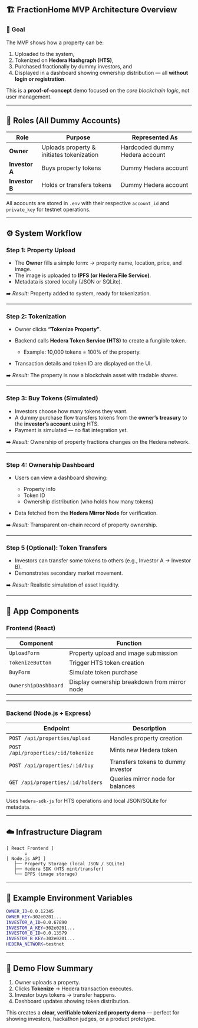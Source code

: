 ## 🏗️ **FractionHome MVP Architecture Overview**

### 🎯 **Goal**

The MVP shows how a property can be:

1. Uploaded to the system,
2. Tokenized on **Hedera Hashgraph (HTS)**,
3. Purchased fractionally by dummy investors, and
4. Displayed in a dashboard showing ownership distribution —
   all **without login or registration**.

This is a **proof-of-concept** demo focused on the *core blockchain logic*, not user management.

---

## 👥 **Roles (All Dummy Accounts)**

| Role           | Purpose                                   | Represented As                 |
| -------------- | ----------------------------------------- | ------------------------------ |
| **Owner**      | Uploads property & initiates tokenization | Hardcoded dummy Hedera account |
| **Investor A** | Buys property tokens                      | Dummy Hedera account           |
| **Investor B** | Holds or transfers tokens                 | Dummy Hedera account           |

All accounts are stored in `.env` with their respective `account_id` and `private_key` for testnet operations.

---

## ⚙️ **System Workflow**

### **Step 1: Property Upload**

* The **Owner** fills a simple form:
  → property name, location, price, and image.
* The image is uploaded to **IPFS (or Hedera File Service)**.
* Metadata is stored locally (JSON or SQLite).

➡️ *Result:* Property added to system, ready for tokenization.

---

### **Step 2: Tokenization**

* Owner clicks **“Tokenize Property”**.
* Backend calls **Hedera Token Service (HTS)** to create a fungible token.

  * Example: 10,000 tokens = 100% of the property.
* Transaction details and token ID are displayed on the UI.

➡️ *Result:* The property is now a blockchain asset with tradable shares.

---

### **Step 3: Buy Tokens (Simulated)**

* Investors choose how many tokens they want.
* A dummy purchase flow transfers tokens from the **owner’s treasury** to the **investor’s account** using HTS.
* Payment is simulated — no fiat integration yet.

➡️ *Result:* Ownership of property fractions changes on the Hedera network.

---

### **Step 4: Ownership Dashboard**

* Users can view a dashboard showing:

  * Property info
  * Token ID
  * Ownership distribution (who holds how many tokens)
* Data fetched from the **Hedera Mirror Node** for verification.

➡️ *Result:* Transparent on-chain record of property ownership.

---

### **Step 5 (Optional): Token Transfers**

* Investors can transfer some tokens to others (e.g., Investor A → Investor B).
* Demonstrates secondary market movement.

➡️ *Result:* Realistic simulation of asset liquidity.

---

## 🧩 **App Components**

### **Frontend (React)**

| Component            | Function                                     |
| -------------------- | -------------------------------------------- |
| `UploadForm`         | Property upload and image submission         |
| `TokenizeButton`     | Trigger HTS token creation                   |
| `BuyForm`            | Simulate token purchase                      |
| `OwnershipDashboard` | Display ownership breakdown from mirror node |

---

### **Backend (Node.js + Express)**

| Endpoint                            | Description                        |
| ----------------------------------- | ---------------------------------- |
| `POST /api/properties/upload`       | Handles property creation          |
| `POST /api/properties/:id/tokenize` | Mints new Hedera token             |
| `POST /api/properties/:id/buy`      | Transfers tokens to dummy investor |
| `GET /api/properties/:id/holders`   | Queries mirror node for balances   |

Uses `hedera-sdk-js` for HTS operations and local JSON/SQLite for metadata.

---

## ☁️ **Infrastructure Diagram**

```
[ React Frontend ]
       ↓
[ Node.js API ]
   ├── Property Storage (local JSON / SQLite)
   ├── Hedera SDK (HTS mint/transfer)
   └── IPFS (image storage)
```

---

## 🔑 **Example Environment Variables**

```bash
OWNER_ID=0.0.12345
OWNER_KEY=302e0201...
INVESTOR_A_ID=0.0.67890
INVESTOR_A_KEY=302e0201...
INVESTOR_B_ID=0.0.13579
INVESTOR_B_KEY=302e0201...
HEDERA_NETWORK=testnet
```

---

## 🚀 **Demo Flow Summary**

1. Owner uploads a property.
2. Clicks **Tokenize** → Hedera transaction executes.
3. Investor buys tokens → transfer happens.
4. Dashboard updates showing token distribution.

This creates a **clear, verifiable tokenized property demo** — perfect for showing investors, hackathon judges, or a product prototype.
